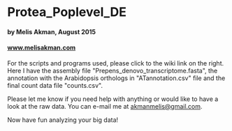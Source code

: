 # Protea_Poplevel_DE

#### by Melis Akman, August 2015
#### www.melisakman.com

For the scripts and programs used, please click to the wiki link on the right.
Here I have the assembly file "Prepens_denovo_transcriptome.fasta", the annotation with the Arabidopsis orthologs in "ATannotation.csv" file and the final count data file "counts.csv".

Please let me know if you need help with anything or would like to have a look at the raw data. You can e-mail me at akmanmelis@gmail.com.

Now have fun analyzing your big data!
